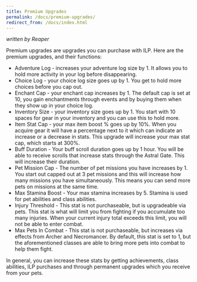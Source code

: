 ```yaml
---
title: Premium Upgrades
permalink: /docs/premium-upgrades/
redirect_from: /docs/index.html
---
```


_written by Reaper_

Premium upgrades are upgrades you can purchase with ILP. Here are the premium upgrades, and their functions:

* Adventure Log - increases your adventure log size by 1. It allows you to hold more activity in your log before disappearing.
* Choice Log - your choice log size goes up by 1. You get to hold more choices before you cap out.
* Enchant Cap - your enchant cap increases by 1. The default cap is set at 10, you gain enchantments through events and by buying them when they show up in your choice log.
* Inventory Size - your inventory size goes up by 1. You start with 10 spaces for gear in your inventory and you can use this to hold more.
* Item Stat Cap - your max item boost % goes up by 10%. When you acquire gear it will have a percentage next to it which can indicate an increase or a decrease in stats. This upgrade will increase your max stat cap, which starts at 300%.
* Buff Duration - Your buff scroll duration goes up by 1 hour. You will be able to receive scrolls that increase stats through the Astral Gate. This will increase their duration.
* Pet Mission Cap - The number of pet missions you have increases by 1. You start out capped out at 3 pet missions and this will increase how many missions you have simultaneously. This means you can send more pets on missions at the same time.
* Max Stamina Boost - Your max stamina increases by 5. Stamina is used for pet abilities and class abilities.
* Injury Threshold - This stat is not purchaseable, but is upgradeable via pets. This stat is what will limit you from fighting if you accumulate too many injuries. When your current injury total exceeds this limit, you will not be able to enter combat.
* Max Pets In Combat - This stat is not purchaseable, but increases via effects from Archer and Necromancer. By default, this stat is set to 1, but the aforementioned classes are able to bring more pets into combat to help them fight.

In general, you can increase these stats by getting achievements, class abilities, ILP purchases and through permanent upgrades which you receive from your pets.
